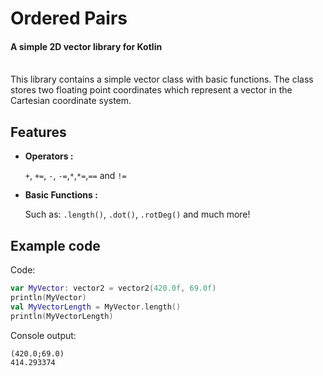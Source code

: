 # Ordered Pairs
#### A simple 2D vector library for Kotlin

\
This library contains a simple vector class with basic functions. The class stores two floating point coordinates which represent a vector in the Cartesian coordinate system.

## Features

- **Operators :**

    `+`, `+=`, `-`, `-=`,`*`,`*=`,`==` and `!=`


- **Basic Functions :**
    
    Such as: `.length()`, `.dot()`, `.rotDeg()` and much more!
## Example code

Code:
```kotlin
var MyVector: vector2 = vector2(420.0f, 69.0f)
println(MyVector)
val MyVectorLength = MyVector.length()
println(MyVectorLength)
```
Console output:
```
(420.0;69.0)
414.293374
```